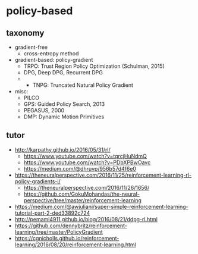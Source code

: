 # policy-based

## taxonomy
* gradient-free
  * cross-entropy method
* gradient-based: policy-gradient
  * TRPO: Trust Region Policy Optimization (Schulman, 2015)
  * DPG, Deep DPG, Recurrent DPG
  * * TNPG: Truncated Natural Policy Gradient
* misc:
  * PILCO
  * GPS: Guided Policy Search, 2013
  * PEGASUS, 2000
  * DMP: Dynamic Motion Primitives

## tutor
* http://karpathy.github.io/2016/05/31/rl/
  * https://www.youtube.com/watch?v=tqrcjHuNdmQ
  * https://www.youtube.com/watch?v=PDbXPBwOavc
  * https://medium.com/@dhruvp/956b57d4f6e0
* https://theneuralperspective.com/2016/11/25/reinforcement-learning-rl-policy-gradients-i/
  * https://theneuralperspective.com/2016/11/26/1656/
  * https://github.com/GokuMohandas/the-neural-perspective/tree/master/reinforcement-learning
* https://medium.com/@awjuliani/super-simple-reinforcement-learning-tutorial-part-2-ded33892c724
* http://pemami4911.github.io/blog/2016/08/21/ddpg-rl.html
* https://github.com/dennybritz/reinforcement-learning/tree/master/PolicyGradient
* https://cgnicholls.github.io/reinforcement-learning/2016/08/20/reinforcement-learning.html
